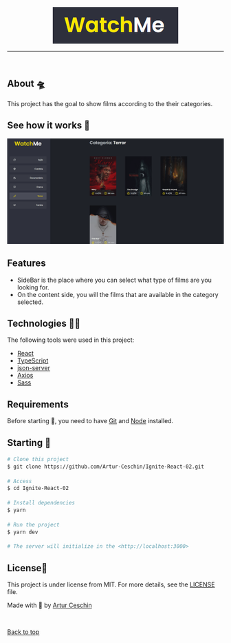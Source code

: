 <div align="center" id="top"> 
  <img src="./src/GitHub/logo.png" alt="Watch me" />
</div>

<hr/>
<br>

## About 🛸

This project has the goal to show films according to the their categories.

## See how it works 📸

![gif dio projeto](./src/Github/watchmw.gif)

## Features

- SideBar is the place where you can select what type of films are you looking for.
- On the content side, you will the films that are available in the category selected.

## Technologies 👩‍💻

The following tools were used in this project:

- [React](https://pt-br.reactjs.org/)
- [TypeScript](https://www.typescriptlang.org/)
- [json-server](https://www.npmjs.com/package/json-server)
- [Axios](https://github.com/axios/axios)
- [Sass](https://sass-lang.com/)

## Requirements

Before starting 🏁, you need to have [Git](https://git-scm.com) and [Node](https://nodejs.org/en/) installed.

## Starting 🚀

```bash
# Clone this project
$ git clone https://github.com/Artur-Ceschin/Ignite-React-02.git

# Access
$ cd Ignite-React-02

# Install dependencies
$ yarn

# Run the project
$ yarn dev

# The server will initialize in the <http://localhost:3000>
```

## License📃

This project is under license from MIT. For more details, see the [LICENSE](./LICENSE.md) file.

Made with 💜 by <a href="https://github.com/Artur-Ceschin" target="_blank">Artur Ceschin</a>

&#xa0;

<a href="#top">Back to top</a>